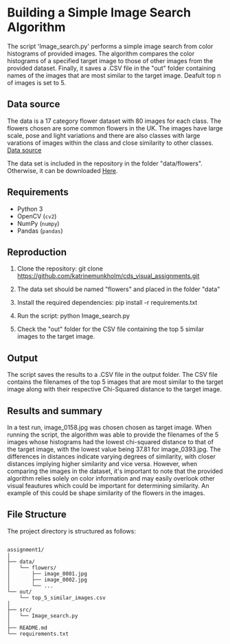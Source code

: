 # Building a Simple Image Search Algorithm

The script 'Image_search.py' performs a simple image search from color histograms of provided images.
The algorithm compares the color histograms of a specified target image to those of other images from the provided dataset. Finally, it saves a .CSV file in the "out" folder containing names of the images that are most similar to the target image. Deafult top n of images is set to 5.

## Data source
The data is a 17 category flower dataset with 80 images for each class. The flowers chosen are some common flowers in the UK. The images have large scale, pose and light variations and there are also classes with large varations of images within the class and close similarity to other classes.
[Data source](https://www.robots.ox.ac.uk/~vgg/data/flowers/17/)

The data set is included in the repository in the folder "data/flowers". Otherwise, it can be downloaded [Here](https://www.robots.ox.ac.uk/~vgg/data/flowers/17/17flowers.tgz).


## Requirements
- Python 3
- OpenCV (`cv2`)
- NumPy (`numpy`)
- Pandas (`pandas`)

## Reproduction
1. Clone the repository: git clone <https://github.com/katrinemunkholm/cds_visual_assignments.git>

2. The data set should be named "flowers" and placed in the folder "data"

3. Install the required dependencies: pip install -r requirements.txt

4. Run the script: python Image_search.py

5. Check the "out" folder for the CSV file containing the top 5 similar images to the target image.



## Output
The script saves the results to a .CSV file in the output folder. The CSV file contains the filenames of the top 5 images that are most similar to the target image along with their respective Chi-Squared distance to the target image.


## Results and summary

In a test run, image_0158.jpg was chosen chosen as target image. When running the script, the algorithm was able to provide the filenames of the 5 images whose histograms had the lowest chi-squared distance to that of the target image, with the lowest value being 37.81 for image_0393.jpg.
The differences in distances indicate varying degrees of similarity, with closer distances implying higher similarity and vice versa. However, when comparing the images in the dataset, it's important to note that the provided algorithm relies solely on color information and may easily overlook other visual feautures which could be important for determining similarity. An example of this could be shape similarity of the flowers in the images.


## File Structure
The project directory is structured as follows:

```

assignment1/
│
├── data/
│   └── flowers/
│       ├── image_0001.jpg
│       ├── image_0002.jpg
│       └── ...
└── out/
    └── top_5_similar_images.csv 
│
├── src/
│   └── Image_search.py
│   
├── README.md
└── requirements.txt

```